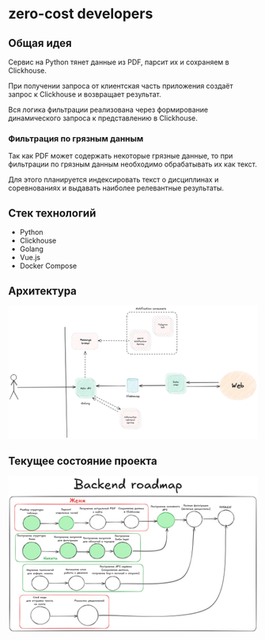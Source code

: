 # zero-cost developers

## Общая идея

Сервис на Python тянет данные из PDF, парсит их и сохраняем в Clickhouse.

При получении запроса от клиентская часть приложения создаёт запрос к Clickhouse и возвращает результат.

Вся логика фильтрации реализована через формирование динамического запроса к представлению в Clickhouse.

### Фильтрация по грязным данным

Так как PDF может содержать некоторые грязные данные, то при фильтрации по грязным данным необходимо обрабатывать их как текст.

Для этого планируется индексировать текст о дисциплинах и соревнованиях и выдавать наиболее релевантные результаты.

## Стек технологий

- Python
- Clickhouse
- Golang
- Vue.js
- Docker Compose

## Архитектура

![Архитектура](docs/arch.png)

## Текущее состояние проекта

![Текущее состояние](docs/state.png)

